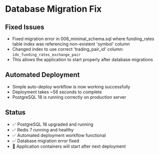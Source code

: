 # Database Migration Fix

## Fixed Issues
- Fixed migration error in 006_minimal_schema.sql where funding_rates table index was referencing non-existent 'symbol' column
- Changed index to use correct 'trading_pair_id' column: `idx_funding_rates_exchange_pair`
- This allows the application to start properly after database migrations

## Automated Deployment
- Simple auto-deploy workflow is now working successfully
- Deployment takes ~56 seconds to complete
- PostgreSQL 18 is running correctly on production server

## Status
- ✅ PostgreSQL 18 upgraded and running
- ✅ Redis 7 running and healthy  
- ✅ Automated deployment workflow functional
- ✅ Database migration error fixed
- 🔄 Application containers will start after next deployment
